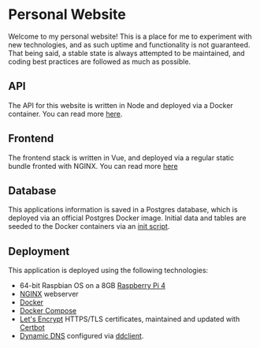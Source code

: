 # Personal Website
Welcome to my personal website! This is a place for me to experiment with new technologies, and as such uptime and functionality is not guaranteed. That being said, a stable state is always attempted to be maintained, and coding best practices are followed as much as possible.

## API
The API for this website is written in Node and deployed via a Docker container. You can read more [here](./api/README.md).

## Frontend
The frontend stack is written in Vue, and deployed via a regular static bundle fronted with NGINX. You can read more [here](./website/README.md)

## Database
This applications information is saved in a Postgres database, which is deployed via an official Postgres Docker image. Initial data and tables are seeded to the Docker containers via an [init script](./db/init/init.sql).

## Deployment
This application is deployed using the following technologies:
- 64-bit Raspbian OS on a 8GB [Raspberry Pi 4](https://www.raspberrypi.com/products/raspberry-pi-4-model-b/)
- [NGINX](https://www.nginx.com/) webserver
- [Docker](https://www.docker.com/)
- [Docker Compose](https://docs.docker.com/compose/)
- [Let's Encrypt](https://letsencrypt.org/) HTTPS/TLS certificates, maintained and updated with [Certbot](https://certbot.eff.org/)
- [Dynamic DNS](https://support.google.com/domains/answer/6147083?hl=en#zippy=%2Cset-up-a-client-program-on-your-gateway-host-or-server) configured via [ddclient](https://ddclient.net/#installation).